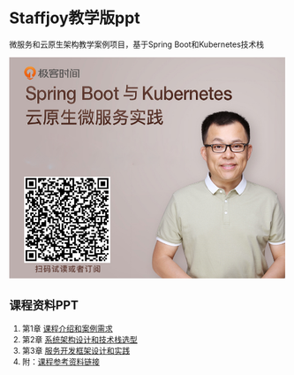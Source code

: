 # Staffjoy教学版ppt
微服务和云原生架构教学案例项目，基于Spring Boot和Kubernetes技术栈

<img src="doc/images/bobo_promote.jpg" width="500" height="400">

## 课程资料PPT
1. 第1章 [课程介绍和案例需求](doc/ppts/Chapter_01.pdf)
2. 第2章 [系统架构设计和技术栈选型](doc/ppts/Chapter_02.pdf)
3. 第3章 [服务开发框架设计和实践](doc/ppts/Chapter_03.pdf)
3. 附：[课程参考资料链接](doc/reference.md)
